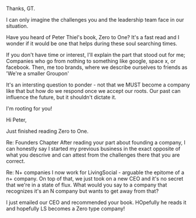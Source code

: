 Thanks, GT.

I can only imagine the challenges you and the leadership team face in our situation.

Have you heard of Peter Thiel's book, Zero to One? It's a fast read and I wonder if it would be one that helps during these soul searching times.

If you don't have time or interest, I'll explain the part that stood out for me; Companies who go from nothing to something like google, space x, or facebook. Then, me too brands, where we describe ourselves to friends as 'We're a smaller Groupon'

It's an intersting question to ponder - not that we MUST become a company like that but how do we respond once we accept our roots. Our past can influence the future, but it shouldn't dictate it.

I'm rooting for you!


Hi Peter,

Just finished reading Zero to One.

Re: Founders Chapter
After reading your part about founding a company, I can honestly say I started my previous business in the exact opposite of what you descrive and can attest from the challenges there that you are correct.

Re: N+ companies
I now work for LivingSocial - arguable the epitome of a n+ company. On top of that, we just took on a new CEO and it's no secret that we're in a state of flux. What would you say to a company that recognizes it's an N company but wants to get away from that?

I just emailed our CEO and recommended your book. HOpefully he reads it and hopefully LS becomes a Zero type company!
